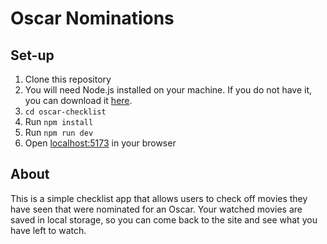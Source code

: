 # Oscar Nominations

## Set-up

1. Clone this repository
2. You will need Node.js installed on your machine. If you do not have it, you can download it [here](https://nodejs.org/en/download/package-manager/).
3. `cd oscar-checklist`
4. Run `npm install`
5. Run `npm run dev`
6. Open [localhost:5173](http://localhost:5173/) in your browser

## About

This is a simple checklist app that allows users to check off movies they have seen that were nominated for an Oscar. Your watched movies are saved in local storage, so you can come back to the site and see what you have left to watch.
